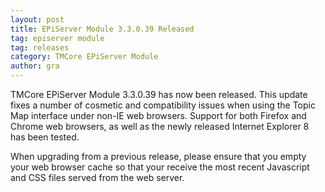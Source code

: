 ```yaml
---
layout: post
title: EPiServer Module 3.3.0.39 Released
tag: episerver module
tag: releases
category: TMCore EPiServer Module
author: gra
---
```

TMCore EPiServer Module 3.3.0.39 has now been released. This update fixes a number of cosmetic and compatibility issues when using the Topic Map interface under non-IE web browsers. Support for both Firefox and Chrome web browsers, as well as the newly released Internet Explorer 8 has been tested.

When upgrading from a previous release, please ensure that you empty your web browser cache so that your receive the most recent Javascript and CSS files served from the web server.